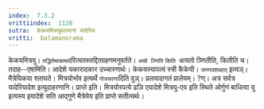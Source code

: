 ```yaml
---
index:  7.3.2
vrittiindex:  1128
sutra:  केकयमित्रयुप्रलयानां यादेरियः
vritti:  balamanorama 
---
```


केकयमित्रयु। `तद्धितेष्वचामादे`रित्यतस्तद्दितग्रहणमनुवर्तते। `अचो ञ्णिति` `किति चे`त्यतो ञ्णितीति, कितीति च। तदाह--एषामिति। आदेशे यकारादकार उच्चारणार्थः। केकयस्यापत्यं स्त्री कैकेयी। `जनपदशब्दात्` इत्यञ्। मैत्रेयिकया श्लाघते। मित्रयोर्भाव इत्यर्थे `गोत्रचरणा`दिति वुञ्। प्रलयादागतं प्रालेयम्। ?ण्। अत्र सर्वत्र यादेरियादेश इत्युदाहरणानि। प्राप्ते इति। मित्रयोरपत्ये ढञि एयादेशे मित्रयु-एय इति स्थिते ओर्गुणं बाधित्वा यु इत्यस्य इयादेशे सति आद्गुणे मैत्रेयेय इति प्राप्ते सतीत्यर्थः। 

